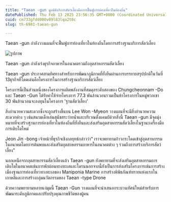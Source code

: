 ```yaml
---
title: "Taean -gun มูลนิธิบริการสัตว์เลี้ยงคือการฟื้นฟูการท่องเที่ยวในท้องถิ่น"
datePublished: Thu Feb 13 2025 23:56:35 GMT+0000 (Coordinated Universal Time)
cuid: cm733gfdd000v09l83lqa2t0c
slug: th-6981-taean-gun

---
```



Taean -gun กำลังวางแผนที่จะฟื้นฟูการท่องเที่ยวในท้องถิ่นโดยการสร้างฐานบริการสัตว์เลี้ยง

![รูปภาพ](https://cdn.hashnode.com/res/hashnode/image/upload/v1739436288021/97266f8c-1153-4e0f-aae0-6cc6947e0fd0.jpeg)

Taean -gun กำลังเร่งธุรกิจอาหารในอนาคตรวมถึงอุตสาหกรรมสัตว์เลี้ยง

Taean -gun ประกาศสามทิศทางสำหรับการพัฒนาภูมิภาคที่ยั่งยืนผ่านการบรรยายสรุปปกติในวันที่ 13ธุรกิจที่โดดเด่นคือโครงการในการสร้างฐานบริการสัตว์เลี้ยง

โครงการนี้เป็นส่วนหนึ่งของโครงการผลิตพลังงานที่สมดุลระดับสองของ Chungcheonnam -Do และ Taean -Gun ได้รับค่าใช้จ่ายโครงการ 77.3 พันล้านวอนรวมเป็นห้าโครงการในหมู่พวกเขา 30 พันล้านวอนจะลงทุนในโครงการ 'ฐานสัตว์เลี้ยง'

สิ่งอำนวยความสะดวกซึ่งจะถูกสร้างขึ้นบน Lee Won -Myeon วางแผนที่จะมีสิ่งอำนวยความสะดวกต่าง ๆ เช่นสนามเด็กเล่นสุนัขสระว่ายน้ำและบริเวณตั้งแคมป์ด้วยสิ่งนี้ Taean -gun มีจุดมุ่งหมายที่จะสร้างฐานการท่องเที่ยวในท้องถิ่นที่ยั่งยืนและส่งเสริมอุตสาหกรรมสัตว์เลี้ยงในฐานะเครื่องมือการเติบโตใหม่

Jeon Jin -bong เจ้าหน้าที่ธุรกิจเชิงกลยุทธ์กล่าวว่า“ เราจะพยายามก้าวกระโดดเข้าสู่อุตสาหกรรมในอนาคตโดยการค้นพบและส่งเสริมอุตสาหกรรมอาหารในอนาคตต่าง ๆ รวมถึงการสร้างบริการสัตว์เลี้ยง”

นอกเหนือจากอุตสาหกรรมสัตว์เลี้ยงแล้ว Taean -gun ยังพยายามที่จะส่งเสริมอุตสาหกรรมการเติบโตในอนาคตเช่นการพักผ่อนทางทะเลและโดรนนอกจากนี้ยังเป็นการส่งเสริมโครงการเช่นการสร้างเมืองฐานการท่องเที่ยวทางทะเลของ Maniponia Marine การสร้างพิพิธภัณฑ์ทรายแห่งแรกในเกาหลีและการสร้างกลุ่มนวัตกรรมของ Taean -type Drone

ด้วยความพยายามหลายแง่มุมนี้ Taean -Gun วางแผนที่จะนำเสนอกระบวนทัศน์ใหม่สำหรับการพัฒนาระดับภูมิภาคและปรับปรุงคุณภาพชีวิตของผู้คน